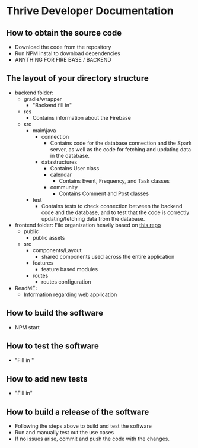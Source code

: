 # Thrive Developer Documentation
## How to obtain the source code
  * Download the code from the repository
  * Run NPM instal to download dependencies
  * ANYTHING FOR FIRE BASE / BACKEND

## The layout of your directory structure
  * backend folder:
    * gradle/wrapper
      * "Backend fill in"
    * res
      * Contains information about the Firebase
    * src
      * main\java
        * connection
          * Contains code for the database connection and the Spark server, as well as the code for fetching and updating data in the database.
        * datastructures
          * Contains User class
          * calendar
            * Contains Event, Frequency, and Task classes
          * community
            * Contains Comment and Post classes
      * test
        * Contains tests to check connection between the backend code and the database, and to test that the code is correctly updating/fetching data from the database.
  * frontend folder: File organization heavily based on [this repo](https://github.com/alan2207/bulletproof-react)
    * public
      * public assets
    * src 
      * components/Layout
        * shared components used across the entire application
      * features
        * feature based modules
      * routes
        * routes configuration
  * ReadME:
    * Information regarding web application
     
## How to build the software
  * NPM start
## How to test the software
  * "Fill in "
## How to add new tests
  * "Fill in"
## How to build a release of the software
  * Following the steps above to build and test the software
  * Run and manually test out the use cases
  * If no issues arise, commit and push the code with the changes.  
